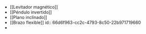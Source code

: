 - [[Levitador magnético]]
- [[Péndulo invertido]]
- [[Plano inclinado]]
- [[Brazo flexible]]
  id:: 66d6f963-cc2c-4793-8c50-22b971719660
-